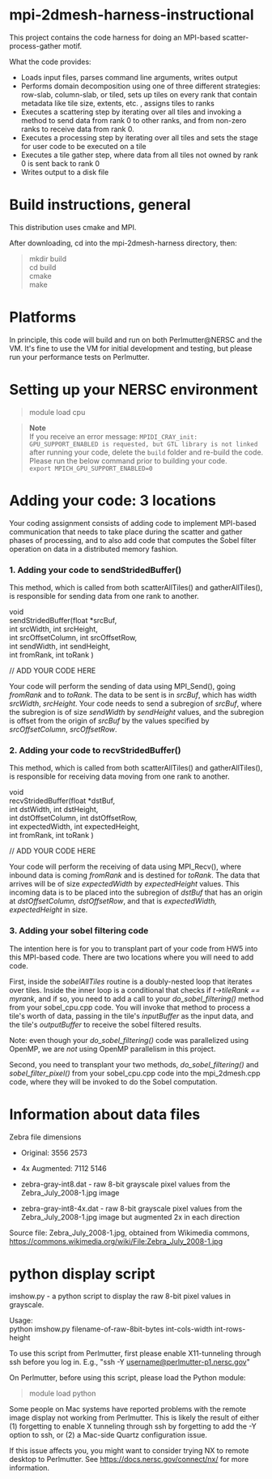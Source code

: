 #  mpi-2dmesh-harness-instructional

This project contains the code harness for doing an MPI-based scatter-process-gather
motif.

What the code provides:  
* Loads input files, parses command line arguments, writes output  
* Performs domain decomposition using one of three different strategies: row-slab, column-slab, or tiled,   sets up tiles on every rank that contain metadata like tile size, extents, etc.  , assigns tiles to ranks  
* Executes a scattering step by iterating over all tiles and invoking a method to send
data from rank 0 to other ranks, and from non-zero ranks to receive data from rank 0.
* Executes a processing step by iterating over all tiles and sets the stage for user code to be executed on a tile  
* Executes a tile gather step, where data from all tiles not owned by rank 0 is sent back to rank 0  
* Writes output to a disk file  

# Build instructions, general

This distribution uses cmake and MPI.

After downloading, cd into the mpi-2dmesh-harness directory, then:  

> mkdir build  
cd build  
cmake  
make

# Platforms

In principle, this code will build and run on both Perlmutter@NERSC and the VM. It's
fine to use the VM for initial development and testing, but please run your
performance tests on Perlmutter.

# Setting up your NERSC environment

> module load cpu

> **Note**  
> If you receive an error message: `MPIDI_CRAY_init: GPU_SUPPORT_ENABLED is requested, but GTL library is not linked` after running your code, delete the `build` folder and re-build the code. Please run the below command prior to building your code.  
> `export MPICH_GPU_SUPPORT_ENABLED=0`

# Adding your code: 3 locations

Your coding assignment consists of adding code to implement MPI-based communication
that needs to take place during the scatter and gather phases of processing, and to
also add code that computes the Sobel filter operation on data in a distributed memory
fashion.

### 1. Adding your code to sendStridedBuffer()

This method, which is called from both scatterAllTiles() and gatherAllTiles(),
is responsible for sending data from one rank to another. 

void  
sendStridedBuffer(float \*srcBuf,   
    int srcWidth, int srcHeight,   
    int srcOffsetColumn, int srcOffsetRow,  
    int sendWidth, int sendHeight,  
    int fromRank, int toRank )   

// ADD YOUR CODE HERE  

Your code will perform the sending of data using MPI\_Send(), going _fromRank_ and 
to _toRank_. The data to be sent is in _srcBuf_, which has width _srcWidth_, _srcHeight_.
Your code needs to send a subregion of _srcBuf_, where the subregion is of size
_sendWidth_ by _sendHeight_ values, and the subregion is offset from the origin of
_srcBuf_ by the values specified by _srcOffsetColumn_, _srcOffsetRow_.



### 2. Adding your code to recvStridedBuffer()

This method, which is called from both scatterAllTiles() and gatherAllTiles(),
is responsible for receiving data moving from one rank to another.

void  
recvStridedBuffer(float \*dstBuf,  
    int dstWidth, int dstHeight,  
    int dstOffsetColumn, int dstOffsetRow,  
    int expectedWidth, int expectedHeight,  
    int fromRank, int toRank )   

// ADD YOUR CODE HERE

Your code will perform the receiving of data using MPI\_Recv(), where inbound data
is coming _fromRank_ and is destined for _toRank_. The data that arrives will be of size 
_expectedWidth_ by _expectedHeight_ values.  This incoming data is to be placed into 
the subregion of _dstBuf_ that has an origin at _dstOffsetColumn, dstOffsetRow_, and 
that is _expectedWidth, expectedHeight_ in size.


### 3. Adding your sobel filtering code

The intention here is for you to transplant part of your code from HW5 into this
MPI-based code. There are two locations where you will need to add code.

First, inside the _sobelAllTiles_ routine is a doubly-nested loop that iterates over tiles.
Inside the inner loop is a conditional that checks if _t->tileRank == myrank_, and if
so, you need to add a call to your _do_sobel_filtering()_ method from your sobel_cpu.cpp
code. You will invoke that method to process a tile's worth of data, passing in the
tile's _inputBuffer_ as the input data, and the tile's _outputBuffer_ to receive the
sobel filtered results.

Note: even though your _do_sobel_filtering()_ code was parallelized using OpenMP, we are
*not* using OpenMP parallelism in this project.

Second, you need to transplant your two methods, _do_sobel_filtering()_ and _sobel_filter_pixel()_ from your sobel\_cpu.cpp code into the mpi\_2dmesh.cpp code, where they will be invoked
to do the Sobel computation.

# Information about data files

Zebra file dimensions 
* Original: 3556 2573
* 4x Augmented: 7112 5146

* zebra-gray-int8.dat - raw 8-bit grayscale pixel values from the Zebra_July_2008-1.jpg image
* zebra-gray-int8-4x.dat - raw 8-bit grayscale pixel values from the Zebra_July_2008-1.jpg image but 
augmented 2x in each direction

Source file:  Zebra_July_2008-1.jpg, obtained from Wikimedia commons, https://commons.wikimedia.org/wiki/File:Zebra_July_2008-1.jpg

# python display script

imshow.py - a python script to display the raw 8-bit pixel values in grayscale. 

Usage:  
    python imshow.py filename-of-raw-8bit-bytes int-cols-width int-rows-height

To use this script from Perlmutter, first please enable X11-tunneling through ssh before you
log in. E.g., "ssh -Y username@perlmutter-p1.nersc.gov"

On Perlmutter, before using this script, please load the Python module:  
> module load python

Some people on Mac systems have reported problems with the remote image display
not working from Perlmutter. This is likely the result of either (1) forgetting to enable
X tunneling through ssh by forgetting to add the -Y option to ssh, or (2) a
Mac-side Quartz configuration issue. 

If this issue affects you, you might want to consider trying NX to remote desktop
to Perlmutter. See https://docs.nersc.gov/connect/nx/ for more information.
